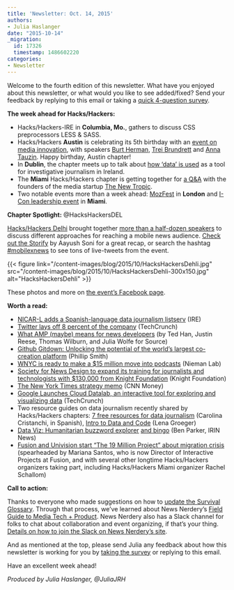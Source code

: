 ```yaml
---
title: 'Newsletter: Oct. 14, 2015'
authors:
- Julia Haslanger
date: "2015-10-14"
_migration:
  id: 17326
  timestamp: 1486602220
categories:
- Newsletter
---
```


Welcome to the fourth edition of this newsletter. What have you enjoyed about this newsletter, or what would you like to see added/fixed? Send your feedback by replying to this email or taking a [quick 4-question survey][1].

****The week ahead for Hacks/Hackers:****

  * Hacks/Hackers-IRE in ****Columbia, Mo.****, gathers to discuss CSS preprocessors LESS & SASS.
  * Hacks/Hackers ****Austin**** is celebrating its 5th birthday with an [event on media innovation][2], with speakers [Burt Herman][3], [Trei Brundrett][4] and [Anna Tauzin][5]. Happy birthday, Austin chapter!
  * In ****Dublin****, the chapter meets up to talk about [how ‘data’ is used][6] as a tool for investigative journalism in Ireland.
  * The ****Miami**** Hacks/Hackers chapter is getting together for [a Q&A][7] with the founders of the media startup [The New Tropic][8].
  * Two notable events more than a week ahead: [MozFest][9] in **London** and [I-Con leadership event][10] in **Miami**.

****Chapter Spotlight:**** @HacksHackersDEL

[Hacks/Hackers Delhi][11] brought together [more than a half-dozen speakers][12] to discuss different approaches for reaching a mobile news audience. [Check out the Storify][13] by Aayush Soni for a great recap, or search the hashtag [#mobilexnews][14] to see tons of live-tweets from the event.

{{< figure link="/content-images/blog/2015/10/HacksHackersDehli.jpg" src="/content-images/blog/2015/10/HacksHackersDehli-300x150.jpg" alt="HacksHackersDehli" >}}

These photos and more on [the event’s Facebook page][15].

****Worth a read:****

  * [NICAR-L adds a Spanish-language data journalism listserv][16] (IRE)
  * [Twitter lays off 8 percent of the company][17] (TechCrunch)
  * [What AMP (maybe) means for news developers][18] (by Ted Han, Justin Reese, Thomas Wilburn, and Julia Wolfe for Source)
  * [Github Gitdown: Unlocking the potential of the world’s largest co-creation platform][19] (Phillip Smith)
  * [WNYC is ready to make a $15 million move into podcasts][20] (Nieman Lab)
  * [Society for News Design to expand its training for journalists and technologists with $130,000 from Knight Foundation][21] (Knight Foundation)
  * [The New York Times strategy memo][22] (CNN Money)
  * [Google Launches Cloud Datalab, an interactive tool for exploring and visualizing data][23] (TechCrunch)
  * Two resource guides on data journalism recently shared by Hacks/Hackers chapters: [7 free resources for data journalism][24] (Carolina Cristanchi, in Spanish), [Intro to Data and Code][25] (Lena Groeger)
  * [Data Viz: Humanitarian buzzword explorer][26] [and bingo][27] (Ben Parker, IRIN News)
  * [Fusion and Univision start “The 19 Million Project” about migration crisis][28] (spearheaded by Mariana Santos, who is now Director of Interactive Projects at Fusion, and with several other longtime Hacks/Hackers organizers taking part, including Hacks/Hackers Miami organizer Rachel Schallom)

****Call to action:****

Thanks to everyone who made suggestions on how to [update the Survival Glossary][29]. Through that process, we’ve learned about News Nerdery’s [Field Guide to Media Tech + Product][30]. News Nerdery also has a Slack channel for folks to chat about collaboration and event organizing, if that’s your thing. [Details on how to join the Slack on News Nerdery’s site][31].

And as mentioned at the top, please send Julia any feedback about how this newsletter is working for you by [taking the survey][1] or replying to this email.

Have an excellent week ahead!

_Produced by Julia Haslanger, @JuliaJRH_

 [1]: https://docs.google.com/forms/d/1eQUc9OxkPD1tsgOJvOK3bCKsy2zlGJMtoelqUCt1uOo/viewform?usp=send_form
 [2]: http://www.meetup.com/Hacks-Hackers-Austin/events/225757124/
 [3]: https://www.linkedin.com/in/burtherman
 [4]: http://www.voxmedia.com/talent/trei-brundrett
 [5]: http://www.restaurant.org/Pressroom/NRA-Speakers-Bureau/Innovation/Anna-Tauzin
 [6]: http://www.meetup.com/hacks-hackers-dublin/events/225758235/
 [7]: https://www.eventbrite.com/e/hacks-hackers-miami-meetup-tickets-18910817765
 [8]: https://thenewtropic.com/
 [9]: https://2015.mozillafestival.org/
 [10]: http://icon.aaja.org/
 [11]: https://www.facebook.com/groups/hackshackersdelhi
 [12]: http://www.meetup.com/hackshackersdelhi/events/225904393/
 [13]: https://storify.com/aayushsoni/how-to-connect-with-a-mobile-audience
 [14]: https://twitter.com/search?vertical=default&q=mobilexnews
 [15]: https://www.facebook.com/media/set/?set=oa.914201265301817&type=1
 [16]: https://ire.org/blog/ire-news/2015/10/08/ire-y-nicar-lanza-una-lista-de-correo-exclusivo-en/
 [17]: http://techcrunch.com/2015/10/13/twitter-is-laying-off-8-percent-of-the-company/
 [18]: https://source.opennews.org/en-US/articles/what-amp-maybe-means-news-developers/
 [19]: https://medium.com/@phillipadsmith/github-gitdown-unlocking-the-potential-of-the-world-s-largest-co-creation-platform-8ef93ee2c1e0
 [20]: http://www.niemanlab.org/2015/10/hot-pod-wnyc-is-ready-to-make-a-15-million-move-into-podcasts/
 [21]: http://www.knightfoundation.org/blogs/knightblog/2015/10/13/inventing-digital-storytelling-future/
 [22]: http://money.cnn.com/2015/10/07/media/new-york-times-strategy-memo/index.html
 [23]: http://techcrunch.com/2015/10/13/google-launches-cloud-datalab-an-interactive-tool-for-exploring-and-visualizing-data
 [24]: http://carolinacristanchi.com/recursos-gratuitos-periodismo-datos/?utm_source=twitter&utm_medium=periodismodatos&utm_campaign=nuevopost&utm_content=ma%C3%B1ana
 [25]: http://lenagroeger.s3.amazonaws.com/talks/orlando/orlando-data.html
 [26]: http://newirin.irinnews.org/dataviz/2015/10/12/words-matter
 [27]: http://newirin.irinnews.org//humanitarian-buzzword-bingo
 [28]: http://the19millionproject.com/
 [29]: https://docs.google.com/document/d/1c67q8vdiNDjbCiFoyvjVD2BbwB9iGtAkI6y_XiPbtdQ/edit
 [30]: https://github.com/newsnerdery/docs/blob/master/resources/field-guide.md
 [31]: http://newsnerdery.org/